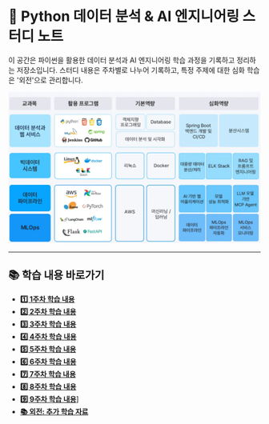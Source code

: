 # 🐍 Python 데이터 분석 & AI 엔지니어링 스터디 노트

이 공간은 파이썬을 활용한 데이터 분석과 AI 엔지니어링 학습 과정을 기록하고 정리하는 저장소입니다. 스터디 내용은 주차별로 나누어 기록하고, 특정 주제에 대한 심화 학습은 '외전'으로 관리합니다.

![메인 이미지](./image.png)

---

## 📚 학습 내용 바로가기

- [**1️⃣ 1주차 학습 내용**](./1주차/README.md)
- [**2️⃣ 2주차 학습 내용**](./2주차/README.md)
- [**3️⃣ 3주차 학습 내용**](./3주차/README.md)
- [**4️⃣ 4주차 학습 내용**](./4주차/README.md)
- [**5️⃣ 5주차 학습 내용**](./5주차/README.md)
- [**6️⃣ 6주차 학습 내용**](./6주차/README.md)
- [**7️⃣ 7주차 학습 내용**](./7주차/README.md)
- [**8️⃣ 8주차 학습 내용**](./8주차/README.md)
- [**9️⃣ 9주차 학습 내용**](./9주차/README.md)]
- [**📚 외전: 추가 학습 자료**](./외전/README.md)
